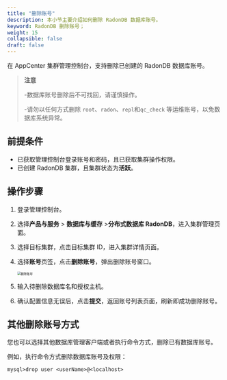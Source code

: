```yaml
---
title: "删除账号"
description: 本小节主要介绍如何删除 RadonDB 数据库账号。 
keyword: RadonDB 删除账号；
weight: 15
collapsible: false
draft: false
---
```




在 AppCenter 集群管理控制台，支持删除已创建的 RadonDB 数据库账号。

> **注意**
> 
> -数据库账号删除后不可找回，请谨慎操作。
> 
> -请勿以任何方式删除 `root`、`radon`、`repl`和`qc_check` 等运维账号，以免数据库系统异常。


## 前提条件

- 已获取管理控制台登录账号和密码，且已获取集群操作权限。
- 已创建 RadonDB 集群，且集群状态为**活跃**。

## 操作步骤

1. 登录管理控制台。
2. 选择**产品与服务** > **数据库与缓存** >**分布式数据库 RadonDB**，进入集群管理页面。
3. 选择目标集群，点击目标集群 ID，进入集群详情页面。
4. 选择**账号**页签，点击**删除账号**，弹出删除账号窗口。
   
   <img src="../../../_images/del_user.png" alt="删除账号" style="zoom:50%;" />

5. 输入待删除数据库名和授权主机。
6. 确认配置信息无误后，点击**提交**，返回账号列表页面，刷新即成功删除账号。

## 其他删除账号方式

您也可以选择其他数据库管理客户端或者执行命令方式，删除已有数据库账号。

例如，执行命令方式删除数据库账号及权限：

 ```
 mysql>drop user <userName>@<localhost> 
 ```
 